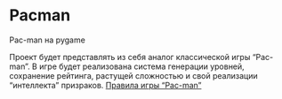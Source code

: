 # Pacman
Pac-man на pygame

Проект будет представлять из себя аналог классической игры “Pac-man”. В игре будет реализована система генерации уровней, сохранение рейтинга, растущей сложностью и свой реализации “интеллекта” призраков.
[Правила игры “Pac-man”](https://habr.com/ru/post/109406/)
